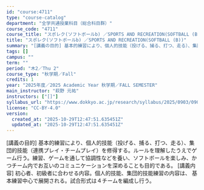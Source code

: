 ```yaml
---
id: "course:4711"
type: "course-catalog"
department: "全学共通授業科目（総合科目群）"
course_code: "4711"
course_title: "スポレク(ソフトボールb) ／SPORTS AND RECREATION(SOFTBALL (B))"
title: "スポレク(ソフトボールb) ／SPORTS AND RECREATION(SOFTBALL (B))"
summary: "[講義の目的] 基本的練習により、個人的技能（投げる、捕る、打つ、走る）、集団的技能（連携プレイ・チームプレイ）を修得する。ルールを理解したうえでゲーム行う。練習、ゲームを通して協調性などを養い、ソフトボールを楽しみ、かつチーム内でお互いの…"
tags: []
campus: ""
term: ""
period: "木2／Thu 2"
course_type: "秋学期／Fall"
credits: 1
year: "2025年度／2025 Academic Year 秋学期／FALL SEMESTER"
main_instructor: "萩野 元祐"
instructors: ["[]"]
syllabus_url: "https://www.dokkyo.ac.jp/research/syllabus/2025/0903/0903_04711_ja_JP.html"
license: "CC-BY-4.0"
version:
  created_at: "2025-10-29T12:47:51.635451Z"
  updated_at: "2025-10-29T12:47:51.635451Z"
---
```

[講義の目的] 基本的練習により、個人的技能（投げる、捕る、打つ、走る）、集団的技能（連携プレイ・チームプレイ）を修得する。ルールを理解したうえでゲーム行う。練習、ゲームを通して協調性などを養い、ソフトボールを楽しみ、かつチーム内でお互いのコミュニケーションを深めることも目的である。 [講義内容] 初心者、初級者に合わせる内容。個人的技能、集団的技能練習の内容は、 基本練習中心で展開される。試合形式は４チームを編成し行う。
